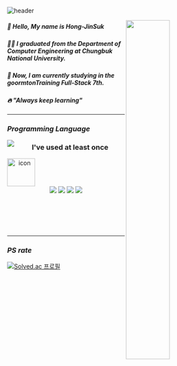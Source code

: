 ![header](https://capsule-render.vercel.app/api?type=waving&color=gradient&height=100&section=header&text=JinSuk's%20Github&fontColor=FF9900&fontSize=40)

<img align="right" width="45%" src="https://github-readme-stats.vercel.app/api?username=Hong-JinSuk&show_icons=true&theme=dracula" />

##### 🙂 Hello, My name is Hong-JinSuk  
##### 🧑‍🎓 I graduated from the Department of Computer Engineering at Chungbuk National University.  
##### 🌱 Now, I am currently studying in the goormtonTraining Full-Stack 7th. 
##### 🔥 "Always keep learning"


---------
  
### *Programming Language*
  

<img align="left" src="https://github-readme-stats.vercel.app/api/top-langs/?username=Hong-JinSuk&layout=compact)](https://github.com/IamJunhaHwang/github-readme-stats" />


<div align = "center">
  
### I've used at least once
  
  <div style="display: flex; align-items: flex-start;"><img src="https://techstack-generator.vercel.app/cpp-icon.svg" alt="icon" width="65" height="65" /></div>
  
  <img src="https://img.shields.io/badge/C-A8B9CC?style=flat-square&logo=C&logoColor=orange"/>
  <img src="https://img.shields.io/badge/Python-3776AB?style=flat-square&logo=Python&logoColor=white"/>
  <img src="https://img.shields.io/badge/Java-007396?style=flat-square&logo=Java&logoColor=white"/>
  <img src="https://img.shields.io/badge/PyTorch-EE4C2C?style=flat-square&logo=PyTorch&logoColor=white"/>
  
</div>


<br></br><br></br>

------------------

### *PS rate*

<div align = "left">

[![Solved.ac
프로필](http://mazassumnida.wtf/api/v2/generate_badge?boj=n9805h)](https://solved.ac/n9805h)

</div>
